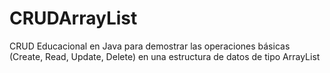 # CRUDArrayList
CRUD Educacional en Java para demostrar las operaciones básicas (Create, Read, Update, Delete) en una estructura de datos de tipo ArrayList
